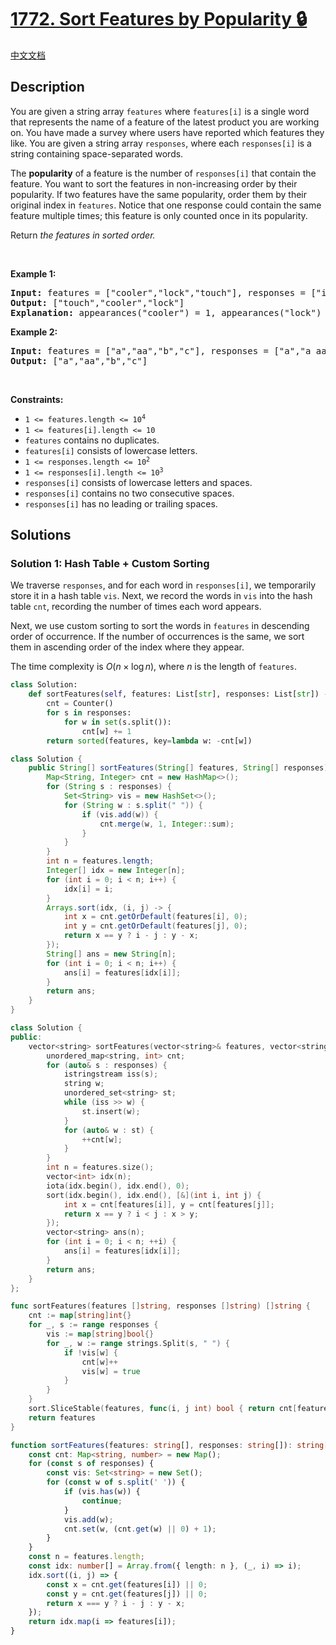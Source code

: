 # [1772. Sort Features by Popularity 🔒](https://leetcode.com/problems/sort-features-by-popularity)

[中文文档](/solution/1700-1799/1772.Sort%20Features%20by%20Popularity/README.md)

<!-- tags:Array,Hash Table,String,Sorting -->

## Description

<p>You are given a string array <code>features</code> where <code>features[i]</code> is a single word that represents the name of a feature of the latest product you are working on. You have made a survey where users have reported which features they like. You are given a string array <code>responses</code>, where each <code>responses[i]</code> is a string containing space-separated words.</p>

<p>The <strong>popularity</strong> of a feature is the number of <code>responses[i]</code> that contain the feature. You want to sort the features in non-increasing order by their popularity. If two features have the same popularity, order them by their original index in <code>features</code>. Notice that one response could contain the same feature multiple times; this feature is only counted once in its popularity.</p>

<p>Return <em>the features in sorted order.</em></p>

<p>&nbsp;</p>
<p><strong class="example">Example 1:</strong></p>

<pre>
<strong>Input:</strong> features = [&quot;cooler&quot;,&quot;lock&quot;,&quot;touch&quot;], responses = [&quot;i like cooler cooler&quot;,&quot;lock touch cool&quot;,&quot;locker like touch&quot;]
<strong>Output:</strong> [&quot;touch&quot;,&quot;cooler&quot;,&quot;lock&quot;]
<strong>Explanation:</strong> appearances(&quot;cooler&quot;) = 1, appearances(&quot;lock&quot;) = 1, appearances(&quot;touch&quot;) = 2. Since &quot;cooler&quot; and &quot;lock&quot; both had 1 appearance, &quot;cooler&quot; comes first because &quot;cooler&quot; came first in the features array.
</pre>

<p><strong class="example">Example 2:</strong></p>

<pre>
<strong>Input:</strong> features = [&quot;a&quot;,&quot;aa&quot;,&quot;b&quot;,&quot;c&quot;], responses = [&quot;a&quot;,&quot;a aa&quot;,&quot;a a a a a&quot;,&quot;b a&quot;]
<strong>Output:</strong> [&quot;a&quot;,&quot;aa&quot;,&quot;b&quot;,&quot;c&quot;]
</pre>

<p>&nbsp;</p>
<p><strong>Constraints:</strong></p>

<ul>
	<li><code>1 &lt;= features.length &lt;= 10<sup>4</sup></code></li>
	<li><code>1 &lt;= features[i].length &lt;= 10</code></li>
	<li><code>features</code> contains no duplicates.</li>
	<li><code>features[i]</code> consists of lowercase letters.</li>
	<li><code>1 &lt;= responses.length &lt;= 10<sup>2</sup></code></li>
	<li><code>1 &lt;= responses[i].length &lt;= 10<sup>3</sup></code></li>
	<li><code>responses[i]</code> consists of lowercase letters and spaces.</li>
	<li><code>responses[i]</code> contains no two consecutive spaces.</li>
	<li><code>responses[i]</code> has no leading or trailing spaces.</li>
</ul>

## Solutions

### Solution 1: Hash Table + Custom Sorting

We traverse `responses`, and for each word in `responses[i]`, we temporarily store it in a hash table `vis`. Next, we record the words in `vis` into the hash table `cnt`, recording the number of times each word appears.

Next, we use custom sorting to sort the words in `features` in descending order of occurrence. If the number of occurrences is the same, we sort them in ascending order of the index where they appear.

The time complexity is $O(n \times \log n)$, where $n$ is the length of `features`.

<!-- tabs:start -->

```python
class Solution:
    def sortFeatures(self, features: List[str], responses: List[str]) -> List[str]:
        cnt = Counter()
        for s in responses:
            for w in set(s.split()):
                cnt[w] += 1
        return sorted(features, key=lambda w: -cnt[w])
```

```java
class Solution {
    public String[] sortFeatures(String[] features, String[] responses) {
        Map<String, Integer> cnt = new HashMap<>();
        for (String s : responses) {
            Set<String> vis = new HashSet<>();
            for (String w : s.split(" ")) {
                if (vis.add(w)) {
                    cnt.merge(w, 1, Integer::sum);
                }
            }
        }
        int n = features.length;
        Integer[] idx = new Integer[n];
        for (int i = 0; i < n; i++) {
            idx[i] = i;
        }
        Arrays.sort(idx, (i, j) -> {
            int x = cnt.getOrDefault(features[i], 0);
            int y = cnt.getOrDefault(features[j], 0);
            return x == y ? i - j : y - x;
        });
        String[] ans = new String[n];
        for (int i = 0; i < n; i++) {
            ans[i] = features[idx[i]];
        }
        return ans;
    }
}
```

```cpp
class Solution {
public:
    vector<string> sortFeatures(vector<string>& features, vector<string>& responses) {
        unordered_map<string, int> cnt;
        for (auto& s : responses) {
            istringstream iss(s);
            string w;
            unordered_set<string> st;
            while (iss >> w) {
                st.insert(w);
            }
            for (auto& w : st) {
                ++cnt[w];
            }
        }
        int n = features.size();
        vector<int> idx(n);
        iota(idx.begin(), idx.end(), 0);
        sort(idx.begin(), idx.end(), [&](int i, int j) {
            int x = cnt[features[i]], y = cnt[features[j]];
            return x == y ? i < j : x > y;
        });
        vector<string> ans(n);
        for (int i = 0; i < n; ++i) {
            ans[i] = features[idx[i]];
        }
        return ans;
    }
};
```

```go
func sortFeatures(features []string, responses []string) []string {
	cnt := map[string]int{}
	for _, s := range responses {
		vis := map[string]bool{}
		for _, w := range strings.Split(s, " ") {
			if !vis[w] {
				cnt[w]++
				vis[w] = true
			}
		}
	}
	sort.SliceStable(features, func(i, j int) bool { return cnt[features[i]] > cnt[features[j]] })
	return features
}
```

```ts
function sortFeatures(features: string[], responses: string[]): string[] {
    const cnt: Map<string, number> = new Map();
    for (const s of responses) {
        const vis: Set<string> = new Set();
        for (const w of s.split(' ')) {
            if (vis.has(w)) {
                continue;
            }
            vis.add(w);
            cnt.set(w, (cnt.get(w) || 0) + 1);
        }
    }
    const n = features.length;
    const idx: number[] = Array.from({ length: n }, (_, i) => i);
    idx.sort((i, j) => {
        const x = cnt.get(features[i]) || 0;
        const y = cnt.get(features[j]) || 0;
        return x === y ? i - j : y - x;
    });
    return idx.map(i => features[i]);
}
```

<!-- tabs:end -->

<!-- end -->

